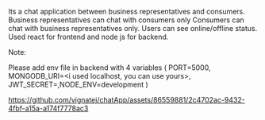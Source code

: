 Its a chat application between business representatives and consumers.
Business representatives can chat with consumers only
Consumers can chat with business representatives only.
Users can see online/offline status.
Used react for frontend and node js for backend.


   
Note: 

Please add env file in backend with 4 variables (
    PORT=5000, MONGODB_URI=<i used localhost, you can use yours>,
    JWT_SECRET=<a random one>,NODE_ENV=development
)


https://github.com/vignatej/chatApp/assets/86559881/2c4702ac-9432-4fbf-a15a-a174f7778ac3

